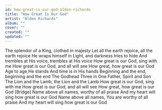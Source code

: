 ```yaml
---
id: how-great-is-our-god-alden-richards
title: "How Great Is Our God"
artist: "Alden Richards"
album: ""
cover: ""
created: ""
updated: ""
---
```


The splendor of a King, clothed in majesty
Let all the earth rejoice, all the earth rejoice
He wraps himself in Light, and darkness tries to hide
And trembles at His voice, trembles at His voice
How great is our God, sing with me
How great is our God, and all will see
How great, how great is our God
Age to age,He stands
And time is in His hands
Beginning and the end, beginning and the end
The Godhead Three in One
Father, Spirit and Son
The Lion and the Lamb, the Lion and the Lamb
How great is our God, sing with me
How great is our God, and all will see
How great, how great is our God
[Bridge]
Name above all names, worthy of all praise
And my heart will sing how great is our God
Name above all names, You are worthy of all praise
And my heart will sing how great is our God